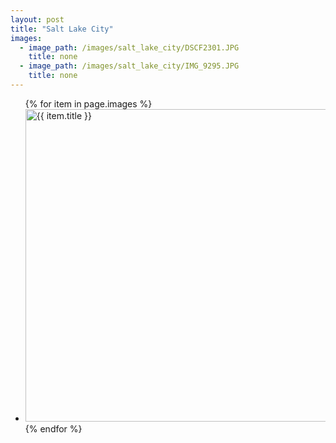 ```yaml
---
layout: post
title: "Salt Lake City"
images: 
  - image_path: /images/salt_lake_city/DSCF2301.JPG
    title: none
  - image_path: /images/salt_lake_city/IMG_9295.JPG
    title: none
---
```


<ul>
  {% for item in page.images %} <br>
    <li>
      <a href="{{ item.link }}">
        <img width="500" src="{{ item.image_path }}" alt="{{ item.title }}" class="img-response">
      </a>
    </li>
  {% endfor %}
</ul>